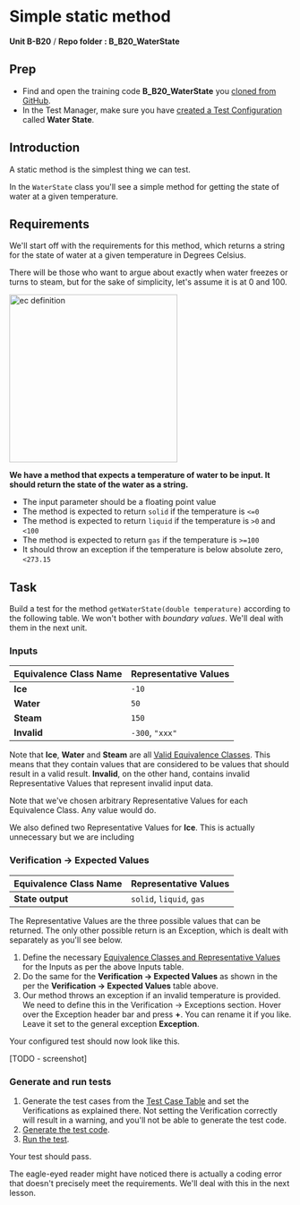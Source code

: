 # Simple static method
**Unit B-B20** / **Repo folder : B_B20_WaterState** 

## Prep
- Find and open the training code **B_B20_WaterState** you [cloned from GitHub](github-repo.md).
- In the Test Manager, make sure you have [created a Test Configuration](test-config-add.md) called **Water State**.

## Introduction
A static method is the simplest thing we can test.

In the ```WaterState``` class you'll see a simple method for getting the state of water at a given temperature.

## Requirements
We'll start off with the requirements for this method, which returns a string for the state of water at a given temperature in Degrees Celsius.

There will be those who want to argue about exactly when water freezes or turns to steam, but for the sake of simplicity, let's assume it is at 0 and 100.

<img src="ec-definition.png" alt="ec definition" width="300"/>

**We have a method that expects a temperature of water to be input. It should return the state of the water as a string.**

- The input parameter should be a floating point value
- The method is expected to return ```solid``` if the temperature is ```<=0```
- The method is expected to return ```liquid``` if the temperature is ```>0``` and ```<100```
- The method is expected to return ```gas``` if the temperature is ```>=100```
- It should throw an exception if the temperature is below absolute zero, ```<273.15```

## Task
Build a test for the method ```getWaterState(double temperature)``` according to the following table. We won't bother with *boundary values*. We'll deal with them in the next unit.

### Inputs
| Equivalence Class Name | Representative Values   |
|------------------------|-------------------------|
| **Ice**                | ```-10```               |
| **Water**              | ```50```                |
| **Steam**              | ```150```               |
| **Invalid**            | ```-300```, ```"xxx"``` |

Note that **Ice**, **Water** and **Steam** are all [Valid Equivalence Classes](B-B45-valid-invalid.md). This means that they contain values that are considered to be values that should result in a valid result. **Invalid**, on the other hand, contains invalid Representative Values that represent invalid input data.

Note that we've chosen arbitrary Representative Values for each Equivalence Class. Any value would do. 

We also defined two Representative Values for **Ice**. This is actually unnecessary but we are including 

### Verification -> Expected Values
| Equivalence Class Name | Representative Values                |
|------------------------|--------------------------------------|
| **State output**       | ```solid```, ```liquid```, ```gas``` |

The Representative Values are the three possible values that can be returned. The only other possible return is an Exception, which is dealt with separately as you'll see below.

1. Define the necessary [Equivalence Classes and Representative Values](ec-r-value-settings.md) for the Inputs as per the above Inputs table.
2. Do the same for the **Verification -> Expected Values** as shown in the per the **Verification -> Expected Values** table above.
3. Our method throws an exception if an invalid temperature is provided. We need to define this in the Verification -> Exceptions section. Hover over the Exception header bar and press **+**. You can rename it if you like. Leave it set to the general exception **Exception**.

Your configured test should now look like this.

[TODO - screenshot]


### Generate and run tests
1. Generate the test cases from the [Test Case Table](test-case-table.md) and set the Verifications as explained there. Not setting the Verification correctly will result in a warning, and you'll not be able to generate the test code.
2. [Generate the test code](codegen.md).
3. [Run the test](run-test.md).

Your test should pass. 

The eagle-eyed reader might have noticed there is actually a coding error that doesn't precisely meet the requirements. We'll deal with this in the next lesson.